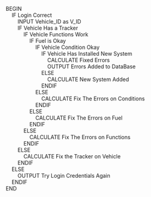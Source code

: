 BEGIN<br>
  &nbsp;&nbsp;&nbsp;&nbsp;IF Login Correct<br>
    &nbsp;&nbsp;&nbsp;&nbsp;&nbsp;&nbsp;&nbsp;&nbsp;INPUT Vehicle_ID as V_ID<br>
    &nbsp;&nbsp;&nbsp;&nbsp;&nbsp;&nbsp;&nbsp;&nbsp;IF Vehicle Has a Tracker<br>
      &nbsp;&nbsp;&nbsp;&nbsp;&nbsp;&nbsp;&nbsp;&nbsp;&nbsp;&nbsp;&nbsp;&nbsp;IF Vehicle Functions Work<br>
        &nbsp;&nbsp;&nbsp;&nbsp;&nbsp;&nbsp;&nbsp;&nbsp;&nbsp;&nbsp;&nbsp;&nbsp;&nbsp;&nbsp;&nbsp;&nbsp;IF Fuel is Okay<br>
          &nbsp;&nbsp;&nbsp;&nbsp;&nbsp;&nbsp;&nbsp;&nbsp;&nbsp;&nbsp;&nbsp;&nbsp;&nbsp;&nbsp;&nbsp;&nbsp;&nbsp;&nbsp;&nbsp;&nbsp;IF Vehicle Condition Okay<br>
            &nbsp;&nbsp;&nbsp;&nbsp;&nbsp;&nbsp;&nbsp;&nbsp;&nbsp;&nbsp;&nbsp;&nbsp;&nbsp;&nbsp;&nbsp;&nbsp;&nbsp;&nbsp;&nbsp;&nbsp;&nbsp;&nbsp;&nbsp;&nbsp;IF Vehicle Has Installed New System<br>
              &nbsp;&nbsp;&nbsp;&nbsp;&nbsp;&nbsp;&nbsp;&nbsp;&nbsp;&nbsp;&nbsp;&nbsp;&nbsp;&nbsp;&nbsp;&nbsp;&nbsp;&nbsp;&nbsp;&nbsp;&nbsp;&nbsp;&nbsp;&nbsp;&nbsp;&nbsp;&nbsp;&nbsp;CALCULATE Fixed Errors<br>
              &nbsp;&nbsp;&nbsp;&nbsp;&nbsp;&nbsp;&nbsp;&nbsp;&nbsp;&nbsp;&nbsp;&nbsp;&nbsp;&nbsp;&nbsp;&nbsp;&nbsp;&nbsp;&nbsp;&nbsp;&nbsp;&nbsp;&nbsp;&nbsp;&nbsp;&nbsp;&nbsp;&nbsp;OUTPUT Errors Added to DataBase<br>
            &nbsp;&nbsp;&nbsp;&nbsp;&nbsp;&nbsp;&nbsp;&nbsp;&nbsp;&nbsp;&nbsp;&nbsp;&nbsp;&nbsp;&nbsp;&nbsp;&nbsp;&nbsp;&nbsp;&nbsp;&nbsp;&nbsp;&nbsp;&nbsp;ELSE<br>
              &nbsp;&nbsp;&nbsp;&nbsp;&nbsp;&nbsp;&nbsp;&nbsp;&nbsp;&nbsp;&nbsp;&nbsp;&nbsp;&nbsp;&nbsp;&nbsp;&nbsp;&nbsp;&nbsp;&nbsp;&nbsp;&nbsp;&nbsp;&nbsp;&nbsp;&nbsp;&nbsp;&nbsp;CALCULATE New System Added<br>
            &nbsp;&nbsp;&nbsp;&nbsp;&nbsp;&nbsp;&nbsp;&nbsp;&nbsp;&nbsp;&nbsp;&nbsp;&nbsp;&nbsp;&nbsp;&nbsp;&nbsp;&nbsp;&nbsp;&nbsp;&nbsp;&nbsp;&nbsp;&nbsp;ENDIF<br>
          &nbsp;&nbsp;&nbsp;&nbsp;&nbsp;&nbsp;&nbsp;&nbsp;&nbsp;&nbsp;&nbsp;&nbsp;&nbsp;&nbsp;&nbsp;&nbsp;&nbsp;&nbsp;&nbsp;&nbsp;ELSE<br>
              &nbsp;&nbsp;&nbsp;&nbsp;&nbsp;&nbsp;&nbsp;&nbsp;&nbsp;&nbsp;&nbsp;&nbsp;&nbsp;&nbsp;&nbsp;&nbsp;&nbsp;&nbsp;&nbsp;&nbsp;&nbsp;&nbsp;&nbsp;&nbsp;CALCULATE Fix The Errors on Conditions<br>
          &nbsp;&nbsp;&nbsp;&nbsp;&nbsp;&nbsp;&nbsp;&nbsp;&nbsp;&nbsp;&nbsp;&nbsp;&nbsp;&nbsp;&nbsp;&nbsp;&nbsp;&nbsp;&nbsp;&nbsp;ENDIF<br>
        &nbsp;&nbsp;&nbsp;&nbsp;&nbsp;&nbsp;&nbsp;&nbsp;&nbsp;&nbsp;&nbsp;&nbsp;&nbsp;&nbsp;&nbsp;&nbsp;ELSE<br>
          &nbsp;&nbsp;&nbsp;&nbsp;&nbsp;&nbsp;&nbsp;&nbsp;&nbsp;&nbsp;&nbsp;&nbsp;&nbsp;&nbsp;&nbsp;&nbsp;&nbsp;&nbsp;&nbsp;&nbsp;CALCULATE Fix The Errors on Fuel<br>
        &nbsp;&nbsp;&nbsp;&nbsp;&nbsp;&nbsp;&nbsp;&nbsp;&nbsp;&nbsp;&nbsp;&nbsp;&nbsp;&nbsp;&nbsp;&nbsp;ENDIF<br>
      &nbsp;&nbsp;&nbsp;&nbsp;&nbsp;&nbsp;&nbsp;&nbsp;&nbsp;&nbsp;&nbsp;&nbsp;ELSE<br>
        &nbsp;&nbsp;&nbsp;&nbsp;&nbsp;&nbsp;&nbsp;&nbsp;&nbsp;&nbsp;&nbsp;&nbsp;&nbsp;&nbsp;&nbsp;&nbsp;CALCULATE Fix The Errors on Functions<br>
      &nbsp;&nbsp;&nbsp;&nbsp;&nbsp;&nbsp;&nbsp;&nbsp;&nbsp;&nbsp;&nbsp;&nbsp;ENDIF<br>
    &nbsp;&nbsp;&nbsp;&nbsp;&nbsp;&nbsp;&nbsp;&nbsp;ELSE<br>
      &nbsp;&nbsp;&nbsp;&nbsp;&nbsp;&nbsp;&nbsp;&nbsp;&nbsp;&nbsp;&nbsp;&nbsp;CALCULATE Fix the Tracker on Vehicle<br>
    &nbsp;&nbsp;&nbsp;&nbsp;&nbsp;&nbsp;&nbsp;&nbsp;ENDIF<br>
  &nbsp;&nbsp;&nbsp;&nbsp;ELSE <br>
    &nbsp;&nbsp;&nbsp;&nbsp;&nbsp;&nbsp;&nbsp;&nbsp;OUTPUT Try Login Credentials Again<br>
  &nbsp;&nbsp;&nbsp;&nbsp;ENDIF<br>
END
    
        
